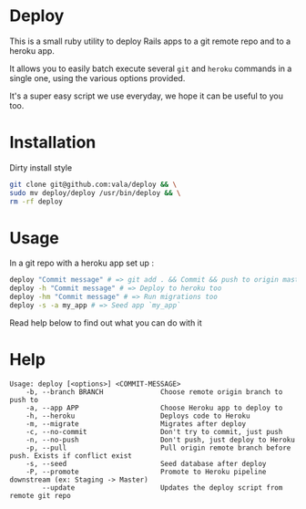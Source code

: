 # Deploy

This is a small ruby utility to deploy Rails apps to a git remote repo and to a
heroku app.

It allows you to easily batch execute several `git` and `heroku` commands in
a single one, using the various options provided.

It's a super easy script we use everyday, we hope it can be useful to you too.

# Installation

Dirty install style

```bash
git clone git@github.com:vala/deploy && \
sudo mv deploy/deploy /usr/bin/deploy && \
rm -rf deploy
```

# Usage

In a git repo with a heroku app set up :

```bash
deploy "Commit message" # => git add . && Commit && push to origin master
deploy -h "Commit message" # => Deploy to heroku too
deploy -hm "Commit message" # => Run migrations too
deploy -s -a my_app # => Seed app `my_app`
```

Read help below to find out what you can do with it

# Help

```
Usage: deploy [<options>] <COMMIT-MESSAGE>
    -b, --branch BRANCH              Choose remote origin branch to push to
    -a, --app APP                    Choose Heroku app to deploy to
    -h, --heroku                     Deploys code to Heroku
    -m, --migrate                    Migrates after deploy
    -c, --no-commit                  Don't try to commit, just push
    -n, --no-push                    Don't push, just deploy to Heroku
    -p, --pull                       Pull origin remote branch before push. Exists if conflict exist
    -s, --seed                       Seed database after deploy
    -P, --promote                    Promote to Heroku pipeline downstream (ex: Staging -> Master)
        --update                     Updates the deploy script from remote git repo
```

